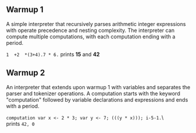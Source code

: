 ## Warmup 1
A simple interpreter that recursively parses arithmetic integer expressions with operate precedence and nesting complexity. The interpreter can compute multiple computations, with each computation ending with a period.

```1  +2  *(3+4).7 * 6.``` prints **15** and **42**

## Warmup 2
An interpreter that extends upon warmup 1 with variables and separates the parser and tokenizer operations. A computation starts with the keyword "computation" followed by variable declarations and expressions and ends with a period.

```computation var x <- 2 * 3; var y <- 7; (((y * x))); i-5-1.```\ \
prints ```42, 0```
